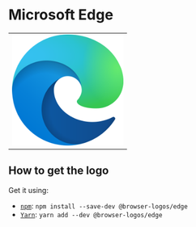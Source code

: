Microsoft Edge
==============

<!-- markdownlint-disable line-length no-inline-html -->
<table>
    <tr height=230>
        <td>
            <a href="https://github.com/alrra/browser-logos/tree/6c3c73c8facfa04f366c618ae2a78c636a654892/src/edge">
                <img width=220 src="https://raw.githubusercontent.com/alrra/browser-logos/6c3c73c8facfa04f366c618ae2a78c636a654892/src/edge/edge.svg?sanitize=true" alt="Microsoft Edge browser logo">
            </a>
        </td>
    </tr>
</table>
<!-- markdownlint-enable line-length no-inline-html -->

How to get the logo
-------------------

Get it using:

* [`npm`][npm]: `npm install --save-dev @browser-logos/edge`
* [`Yarn`][yarn]: `yarn add --dev @browser-logos/edge`

<!-- Link labels: -->

[npm]: https://www.npmjs.com/
[yarn]: https://yarnpkg.com/
